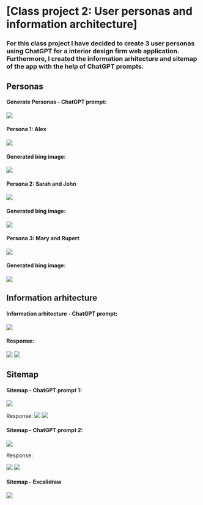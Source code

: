 # [Class project 2: User personas and information architecture]

### For this class project I have decided to create 3 user personas using ChatGPT for a interior design firm web application. Furthermore, I created the information arhitecture and sitemap of the app with the help of ChatGPT prompts.

## Personas

#### Generate Personas - ChatGPT prompt:

![](personas_prompt.PNG)

#### Persona 1: Alex

![](Persona_Alex.PNG)

#### Generated bing image:

![](Alex.jpeg)

#### Persona 2: Sarah and John

![](Persona_John_Sarah.PNG)

#### Generated bing image:

![](Sarah_and_John.jpeg)

#### Persona 3: Mary and Rupert

![](Persona_Mary_Rupert.PNG)

#### Generated bing image:

![](Mary_and_Rupert.jpeg)

## Information arhitecture

#### Information arhitecture - ChatGPT prompt:

![](IA_prompt.PNG)

#### Response:

![](IA_response_1.PNG)
![](IA_response_2.PNG)

## Sitemap

#### Sitemap - ChatGPT prompt 1:

![](sitemap_prompt.PNG)

Response:
![](sitemap_response-1.PNG)
![](sitemap_response-2.PNG)

#### Sitemap - ChatGPT prompt 2:

![](sitemap_prompt-2.PNG)

Response:

![](sitemap_response-3.PNG)
![](sitemap_response-4.PNG)

#### Sitemap - Excalidraw

![](sitemap_diagram.png)

